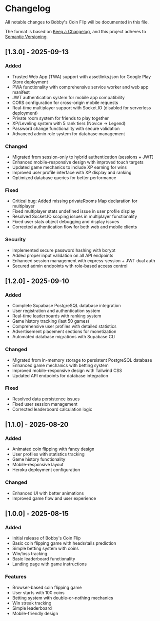 # Changelog

All notable changes to Bobby's Coin Flip will be documented in this file.

The format is based on [Keep a Changelog](https://keepachangelog.com/en/1.0.0/),
and this project adheres to [Semantic Versioning](https://semver.org/spec/v2.0.0.html).

## [1.3.0] - 2025-09-13

### Added
- Trusted Web App (TWA) support with assetlinks.json for Google Play Store deployment
- PWA functionality with comprehensive service worker and web app manifest
- JWT authentication system for mobile app compatibility
- CORS configuration for cross-origin mobile requests
- Real-time multiplayer support with Socket.IO (disabled for serverless deployment)
- Private room system for friends to play together
- XP/Leveling system with 5 rank tiers (Novice → Legend)
- Password change functionality with secure validation
- Advanced admin role system for database management

### Changed
- Migrated from session-only to hybrid authentication (sessions + JWT)
- Enhanced mobile-responsive design with improved touch targets
- Updated game mechanics to include XP earning for wins
- Improved user profile interface with XP display and ranking
- Optimized database queries for better performance

### Fixed
- Critical bug: Added missing privateRooms Map declaration for multiplayer
- Fixed multiplayer stats undefined issue in user profile display
- Resolved Socket.IO scoping issues in multiplayer functionality
- Fixed user stats object debugging and display issues
- Corrected authentication flow for both web and mobile clients

### Security
- Implemented secure password hashing with bcrypt
- Added proper input validation on all API endpoints
- Enhanced session management with express-session + JWT dual auth
- Secured admin endpoints with role-based access control

## [1.2.0] - 2025-09-10

### Added
- Complete Supabase PostgreSQL database integration
- User registration and authentication system
- Real-time leaderboards with ranking system
- Game history tracking (last 50 games)
- Comprehensive user profiles with detailed statistics
- Advertisement placement sections for monetization
- Automated database migrations with Supabase CLI

### Changed
- Migrated from in-memory storage to persistent PostgreSQL database
- Enhanced game mechanics with betting system
- Improved mobile-responsive design with Tailwind CSS
- Updated API endpoints for database integration

### Fixed
- Resolved data persistence issues
- Fixed user session management
- Corrected leaderboard calculation logic

## [1.1.0] - 2025-08-20

### Added
- Animated coin flipping with fancy design
- User profiles with statistics tracking
- Game history functionality
- Mobile-responsive layout
- Heroku deployment configuration

### Changed
- Enhanced UI with better animations
- Improved game flow and user experience

## [1.0.0] - 2025-08-15

### Added
- Initial release of Bobby's Coin Flip
- Basic coin flipping game with heads/tails prediction
- Simple betting system with coins
- Win/loss tracking
- Basic leaderboard functionality
- Landing page with game instructions

### Features
- Browser-based coin flipping game
- User starts with 100 coins
- Betting system with double-or-nothing mechanics
- Win streak tracking
- Simple leaderboard
- Mobile-friendly design